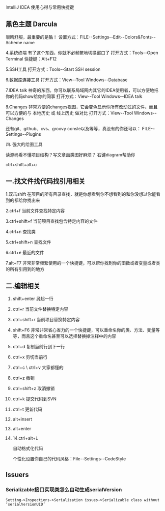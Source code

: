 

IntelliJ IDEA 使用心得与常用快捷键

## 黑色主题 Darcula

眼睛舒服，最重要的是酷！
设置方式：FILE--Settings--Edit--Colors&Fonts--Scheme name

4.系统终端
有了这个东西，你就不必频繁地切换窗口了
打开方式：Tools--Open Terminal
快捷键：Alt+F12

5.SSH工具
打开方式：Tools--Start SSH session

6.数据库连接工具
打开方式：View--Tool Windows--Database

7.IDEA talk
神奇的东西，你可以联系局域网内其它的IDEA使用者，可以方便地把你的代码show给你的同事
打开方式：View--Tool Windows--IDEA talk

8.Changes
非常方便的changes视图，它会变色显示你所有改动过的文件，而且可以方便的与 本地历史 或 线上历史 做对比
打开方式：View--Tool Windows--Changes

还有git、github、cvs、groovy consle以及等等，真没有的你还可以：
FILE--Settings--Plugins

四. 强大的绘图工具

读源码看不懂项目结构？写文章画类图好麻烦？
右键diagram帮助你

ctrl+shift+alt+u

## 一.找文件找代码找引用相关

1.双击shift
 在项目的所有目录查找，就是你想看到你不想看到的和你没想过你能看到的都给你找出来

2.ctrl+f
当前文件查找特定内容

3.ctrl+shift+f
当前项目查找包含特定内容的文件

4.ctrl+n
查找类

5.ctrl+shift+n
查找文件

6.ctrl+e
最近的文件

7.alt+F7
非常非常频繁使用的一个快捷键，可以帮你找到你的函数或者变量或者类的所有引用到的地方

## 二.编辑相关

1. shift+enter
   另起一行

2. ctrl+r
   当前文件替换特定内容

3. ctrl+shift+r
   当前项目替换特定内容

4. shift+F6
   非常非常省心省力的一个快捷键，可以重命名你的类、方法、变量等等，而且这个重命名甚至可以选择替换掉注释中的内容

5. ctrl+d
   复制当前行到下一行

6. ctrl+x
   剪切当前行

7. ctrl+c \ ctrl+v 
   大家都懂的

8. ctrl+z
   撤销

9. ctrl+shift+z
   取消撤销

10. ctrl+k
    提交代码到SVN

11. ctrl+t
    更新代码

12. alt+insert

13. alt+enter

14. 14.ctrl+alt+L

    自动格式化代码

    个性化设置你自己的代码风格：File--Settings--CodeStyle

## Issuers

###  Serializable接口实现类怎么自动生成serialVersion

`Setting->Inspections->Serialization issues->Serializable class without ’serialVersionUID’ `
